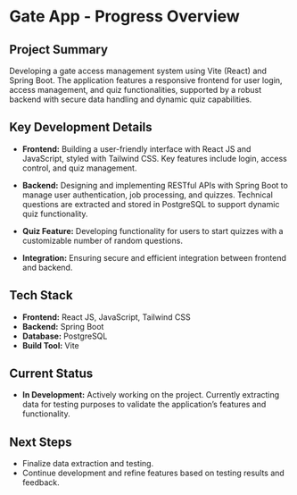 # Gate App - Progress Overview

## Project Summary
Developing a gate access management system using Vite (React) and Spring Boot. The application features a responsive frontend for user login, access management, and quiz functionalities, supported by a robust backend with secure data handling and dynamic quiz capabilities.

## Key Development Details

- **Frontend:** Building a user-friendly interface with React JS and JavaScript, styled with Tailwind CSS. Key features include login, access control, and quiz management.

- **Backend:** Designing and implementing RESTful APIs with Spring Boot to manage user authentication, job processing, and quizzes. Technical questions are extracted and stored in PostgreSQL to support dynamic quiz functionality.

- **Quiz Feature:** Developing functionality for users to start quizzes with a customizable number of random questions.

- **Integration:** Ensuring secure and efficient integration between frontend and backend.

## Tech Stack

- **Frontend:** React JS, JavaScript, Tailwind CSS
- **Backend:** Spring Boot
- **Database:** PostgreSQL
- **Build Tool:** Vite

## Current Status
- **In Development:** Actively working on the project. Currently extracting data for testing purposes to validate the application’s features and functionality.

## Next Steps
- Finalize data extraction and testing.
- Continue development and refine features based on testing results and feedback.
